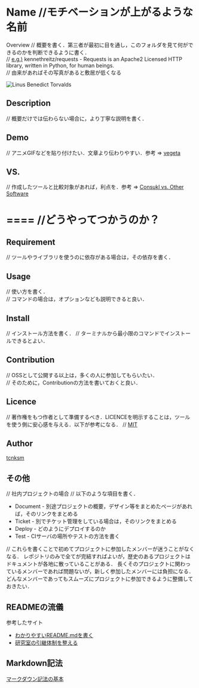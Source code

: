 Name //モチベーションが上がるような名前
====

Overview 
// 概要を書く．第三者が最初に目を通し，このフォルダを見て何ができるのかを判断できるように書く．  
// [e.g.)](https://github.com/kennethreitz/requests) kennethreitz/requests - Requests is an Apache2 Licensed HTTP library, written in Python, for human beings.  
// 由来があればその写真があると敷居が低くなる


![Linus Benedict Torvalds](.miyanote/ワタシハリナックスチョットデキル.jpg)

## Description
// 概要だけでは伝わらない場合に，より丁寧な説明を書く．

## Demo
// アニメGIFなどを貼り付けたい．文章より伝わりやすい．参考 => [vegeta](https://github.com/tsenart/vegeta)

## VS. 
// 作成したツールと比較対象があれば，利点を．参考 => [Consukl vs. Other Software](https://www.consul.io/docs/intro/vs)

====
//どうやってつかうのか？
====

## Requirement 
// ツールやライブラリを使うのに依存がある場合は，その依存を書く．

## Usage
// 使い方を書く．  
// コマンドの場合は，オプションなども説明できると良い．

## Install
// インストール方法を書く．
// ターミナルから最小限のコマンドでインストールできるとよい．

## Contribution
// OSSとして公開する以上は，多くの人に参加してもらいたい．  
// そのために，Contributionの方法を書いておくと良い．

## Licence
// 著作権をもつ作者として準備するべき．LICENCEを明示することは，ツールを使う側に安心感を与える．以下が参考になる．
// [MIT](https://github.com/tcnksm/tool/blob/master/LICENCE)

## Author

[tcnksm](https://github.com/tcnksm)

## その他
// 社内プロジェクトの場合
// 以下のような項目を書く．

* Document - 別途プロジェクトの概要，デザイン等をまとめたページがあれば，そのリンクをまとめる
* Ticket - 別でチケット管理をしている場合は，そのリンクをまとめる
* Deploy - どのようにデプロイするのか
* Test - CIサーバの場所やテストの方法を書く

// これらを書くことで初めてプロジェクトに参加したメンバーが迷うことがなくなる．
レポジトリのみで全てが完結すればよいが，歴史のあるプロジェクトはドキュメントが各地に散っていることがある．
長くそのプロジェクトに関わっているメンバーであれば問題ないが，新しく参加したメンバーには負担になる．
どんなメンバーであってもスムーズにプロジェクトに参加できるように整備しておきたい．

## READMEの流儀
参考したサイト
* [わかりやすいREADME.mdを書く](https://deeeet.com/writing/2014/07/31/readme/)
* [研究室の引継体制を整える](https://qiita.com/joniyjoniy/items/1a2d2e9144e24697cad7)

## Markdown記法
[マークダウン記法の基本](.miyanote/HowMarkdown.md)
